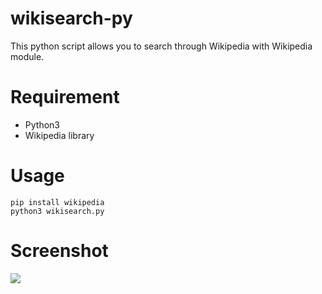 # wikisearch-py
This python script allows you to search through Wikipedia with Wikipedia module.

# Requirement
- Python3
- Wikipedia library

# Usage
```
pip install wikipedia
python3 wikisearch.py
```

# Screenshot
![](https://github.com/leak37/wikisearch-py/blob/main/20210112212_221502.png)
